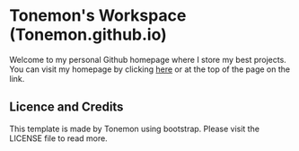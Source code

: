 # Tonemon's Workspace (Tonemon.github.io)
Welcome to my personal Github homepage where I store my best projects. You can visit my homepage by clicking <a href="http://tonemon.github.io" target="_blank">here</a> or at the top of the page on the link.

## Licence and Credits
This template is made by Tonemon using bootstrap. Please visit the LICENSE file to read more.
